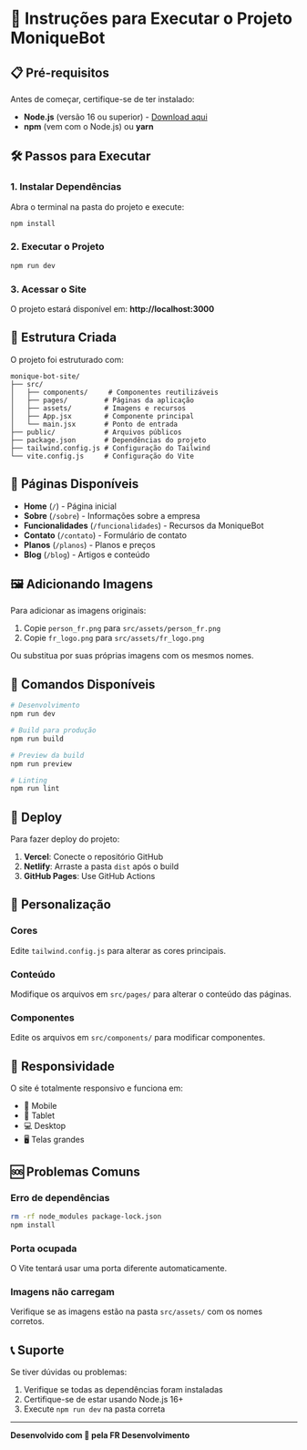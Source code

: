 # 🚀 Instruções para Executar o Projeto MoniqueBot

## 📋 Pré-requisitos

Antes de começar, certifique-se de ter instalado:

- **Node.js** (versão 16 ou superior) - [Download aqui](https://nodejs.org/)
- **npm** (vem com o Node.js) ou **yarn**

## 🛠️ Passos para Executar

### 1. Instalar Dependências

Abra o terminal na pasta do projeto e execute:

```bash
npm install
```

### 2. Executar o Projeto

```bash
npm run dev
```

### 3. Acessar o Site

O projeto estará disponível em: **http://localhost:3000**

## 📁 Estrutura Criada

O projeto foi estruturado com:

```
monique-bot-site/
├── src/
│   ├── components/     # Componentes reutilizáveis
│   ├── pages/         # Páginas da aplicação
│   ├── assets/        # Imagens e recursos
│   ├── App.jsx        # Componente principal
│   └── main.jsx       # Ponto de entrada
├── public/            # Arquivos públicos
├── package.json       # Dependências do projeto
├── tailwind.config.js # Configuração do Tailwind
└── vite.config.js     # Configuração do Vite
```

## 🎨 Páginas Disponíveis

- **Home** (`/`) - Página inicial
- **Sobre** (`/sobre`) - Informações sobre a empresa
- **Funcionalidades** (`/funcionalidades`) - Recursos da MoniqueBot
- **Contato** (`/contato`) - Formulário de contato
- **Planos** (`/planos`) - Planos e preços
- **Blog** (`/blog`) - Artigos e conteúdo

## 🖼️ Adicionando Imagens

Para adicionar as imagens originais:

1. Copie `person_fr.png` para `src/assets/person_fr.png`
2. Copie `fr_logo.png` para `src/assets/fr_logo.png`

Ou substitua por suas próprias imagens com os mesmos nomes.

## 🎯 Comandos Disponíveis

```bash
# Desenvolvimento
npm run dev

# Build para produção
npm run build

# Preview da build
npm run preview

# Linting
npm run lint
```

## 🚀 Deploy

Para fazer deploy do projeto:

1. **Vercel**: Conecte o repositório GitHub
2. **Netlify**: Arraste a pasta `dist` após o build
3. **GitHub Pages**: Use GitHub Actions

## 🔧 Personalização

### Cores
Edite `tailwind.config.js` para alterar as cores principais.

### Conteúdo
Modifique os arquivos em `src/pages/` para alterar o conteúdo das páginas.

### Componentes
Edite os arquivos em `src/components/` para modificar componentes.

## 📱 Responsividade

O site é totalmente responsivo e funciona em:
- 📱 Mobile
- 📱 Tablet  
- 💻 Desktop
- 🖥️ Telas grandes

## 🆘 Problemas Comuns

### Erro de dependências
```bash
rm -rf node_modules package-lock.json
npm install
```

### Porta ocupada
O Vite tentará usar uma porta diferente automaticamente.

### Imagens não carregam
Verifique se as imagens estão na pasta `src/assets/` com os nomes corretos.

## 📞 Suporte

Se tiver dúvidas ou problemas:
1. Verifique se todas as dependências foram instaladas
2. Certifique-se de estar usando Node.js 16+
3. Execute `npm run dev` na pasta correta

---

**Desenvolvido com 💙 pela FR Desenvolvimento**

